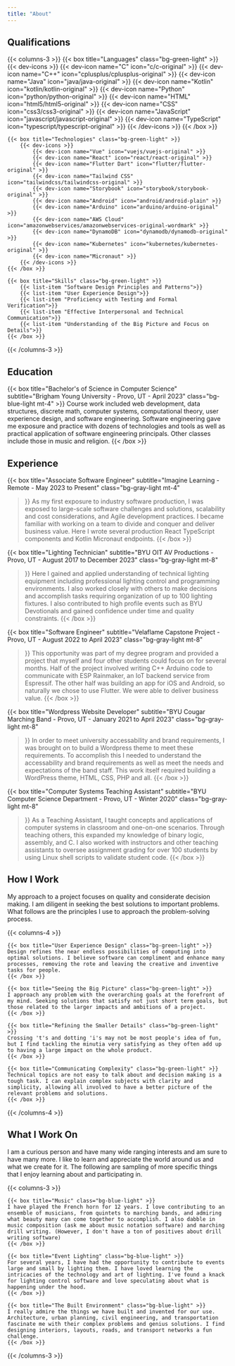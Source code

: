 ```yaml
---
title: "About"
---
```


## Qualifications

{{< columns-3 >}}
{{< box title="Languages" class="bg-green-light" >}}
        {{< dev-icons >}}
            {{< dev-icon name="C" icon="c/c-original" >}}
            {{< dev-icon name="C++" icon="cplusplus/cplusplus-original" >}}
            {{< dev-icon name="Java" icon="java/java-original" >}}
            {{< dev-icon name="Kotlin" icon="kotlin/kotlin-original" >}}
            {{< dev-icon name="Python" icon="python/python-original" >}}
            {{< dev-icon name="HTML" icon="html5/html5-original" >}}
            {{< dev-icon name="CSS" icon="css3/css3-original" >}}
            {{< dev-icon name="JavaScript" icon="javascript/javascript-original" >}}
            {{< dev-icon name="TypeScript" icon="typescript/typescript-original" >}}
        {{< /dev-icons >}}
    {{< /box >}}

    {{< box title="Technologies" class="bg-green-light" >}}
        {{< dev-icons >}}
            {{< dev-icon name="Vue" icon="vuejs/vuejs-original" >}}
            {{< dev-icon name="React" icon="react/react-original" >}}
            {{< dev-icon name="Flutter Dart" icon="flutter/flutter-original" >}}
            {{< dev-icon name="Tailwind CSS" icon="tailwindcss/tailwindcss-original" >}}
            {{< dev-icon name="Storybook" icon="storybook/storybook-original" >}}
            {{< dev-icon name="Android" icon="android/android-plain" >}}
            {{< dev-icon name="Arduino" icon="arduino/arduino-original" >}}
            {{< dev-icon name="AWS Cloud" icon="amazonwebservices/amazonwebservices-original-wordmark" >}}
            {{< dev-icon name="DynamoDB" icon="dynamodb/dynamodb-original" >}}
            {{< dev-icon name="Kubernetes" icon="kubernetes/kubernetes-original" >}}
            {{< dev-icon name="Micronaut" >}}
        {{< /dev-icons >}}
    {{< /box >}}

    {{< box title="Skills" class="bg-green-light" >}}
        {{< list-item "Software Design Principles and Patterns">}}
        {{< list-item "User Experience Design">}}
        {{< list-item "Proficiency with Testing and Formal Verification">}}
        {{< list-item "Effective Interpersonal and Technical Communication">}}
        {{< list-item "Understanding of the Big Picture and Focus on Details">}}
    {{< /box >}}
{{< /columns-3 >}}

## Education

{{< box
    title="Bachelor's of Science in Computer Science" 
    subtitle="Brigham Young University - Provo, UT - April 2023" 
    class="bg-blue-light mt-4" >}}
Course work included web development, data structures, discrete math, computer systems, computational theory, user experience design, and software engineering. Software engineering gave me exposure and practice with dozens of technologies and tools as well as practical application of software engineering principals. Other classes include those in music and religion.
{{< /box >}}

## Experience

{{< box
    title="Associate Software Engineer"
    subtitle="Imagine Learning - Remote - May 2023 to Present"
    class="bg-gray-light mt-4"
>}}
As my first exposure to industry software production, I was exposed to large-scale software challenges and solutions, scalability and cost considerations, and Agile development practices. I became familiar with working on a team to divide and conquer and deliver business value. Here I wrote several production React TypeScript components and Kotlin Micronaut endpoints.
{{< /box >}}


{{< box
    title="Lighting Technician"
    subtitle="BYU OIT AV Productions - Provo, UT - August 2017 to December 2023"
    class="bg-gray-light mt-8"
>}}
Here I gained and applied understanding of technical lighting equipment including professional lighting control and programming environments. I also worked closely with others to make decisions and accomplish tasks requiring organization of up to 100 lighting fixtures. I also contributed to high profile events such as BYU Devotionals and gained confidence under time and quality constraints.
{{< /box >}}

{{< box
    title="Software Engineer"
    subtitle="Velaflame Capstone Project - Provo, UT - August 2022 to April 2023"
    class="bg-gray-light mt-8"
>}}
This opportunity was part of my degree program and provided a project that myself and four other students could focus on for several months. Half of the project involved writing C++ Arduino code to communicate with ESP Rainmaker, an IoT backend service from Espressif. The other half was building an app for iOS and Android, so naturally we chose to use Flutter. We were able to deliver business value.
{{< /box >}}

{{< box 
    title="Wordpress Website Developer"
    subtitle="BYU Cougar Marching Band - Provo, UT - January 2021 to April 2023"
    class="bg-gray-light mt-8" 
>}}
In order to meet university accessability and brand requirements, I was brought on to build a Wordpress theme to meet these requirements. To accomplish this I needed to understand the accessability and brand requirements as well as meet the needs and expectations of the band staff. This work itself required building a WordPress theme, HTML, CSS, PHP and all.
{{< /box >}}

{{< box 
    title="Computer Systems Teaching Assistant"
    subtitle="BYU Computer Science Department - Provo, UT - Winter 2020"
    class="bg-gray-light mt-8" 
>}}
As a Teaching Assistant, I taught concepts and applications of computer systems in classroom and one-on-one scenarios. Through teaching others, this expanded my knowledge of binary logic, assembly, and C. I also worked with instructors and other teaching assistants to oversee assignment grading for over 100 students by using Linux shell scripts to validate student code.
{{< /box >}}

## How I Work
My approach to a project focuses on quality and considerate decision making. I am diligent in seeking the best solutions to important problems. What follows are the principles I use to approach the problem-solving process.

{{< columns-4 >}}

    {{< box title="User Experience Design" class="bg-green-light" >}}
    Design refines the near endless possibilities of computing into optimal solutions. I believe software can compliment and enhance many processes, removing the rote and leaving the creative and inventive tasks for people.
    {{< /box >}}

    {{< box title="Seeing the Big Picture" class="bg-green-light" >}}
    I approach any problem with the overarching goals at the forefront of my mind. Seeking solutions that satisfy not just short term goals, but those related to the larger impacts and ambitions of a project.
    {{< /box >}}

    {{< box title="Refining the Smaller Details" class="bg-green-light" >}}
    Crossing 't's and dotting 'i's may not be most people's idea of fun, but I find tackling the minutia very satisfying as they often add up to having a large impact on the whole product.
    {{< /box >}}

    {{< box title="Communicating Complexity" class="bg-green-light" >}}
    Technical topics are not easy to talk about and decision making is a tough task. I can explain complex subjects with clarity and simplicity, allowing all involved to have a better picture of the relevant problems and solutions.
    {{< /box >}}

{{< /columns-4 >}}



## What I Work On
I am a curious person and have many wide ranging interests and am sure to have many more. I like to learn and appreciate the world around us and what we create for it. The following are sampling of more specific things that I enjoy learning about and participating in.

{{< columns-3 >}}

    {{< box title="Music" class="bg-blue-light" >}}
    I have played the French horn for 12 years. I love contributing to an ensemble of musicians, from quintets to marching bands, and admiring what beauty many can come together to accomplish. I also dabble in music composition (ask me about music notation software) and marching drill writing. (However, I don't have a ton of positives about drill writing software)
    {{< /box >}}

    {{< box title="Event Lighting" class="bg-blue-light" >}}
    For several years, I have had the opportunity to contribute to events large and small by lighting them. I have loved learning the intricacies of the technology and art of lighting. I've found a knack for lighting control software and love speculating about what is happening under the hood.
    {{< /box >}}

    {{< box title="The Built Environment" class="bg-blue-light" >}}
    I really admire the things we have built and invented for our use. Architecture, urban planning, civil engineering, and transportation fascinate me with their complex problems and genius solutions. I find designing interiors, layouts, roads, and transport networks a fun challenge.
    {{< /box >}}

{{< /columns-3 >}}
